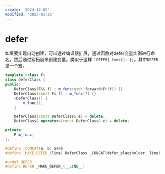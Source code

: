 ```yaml
---
create: '2024-12-05'
modified: '2025-01-25'
---
```


# defer

如果要实现自动创建，可以通过编译器扩展，通过函数对defer变量实例进行命名，然后通过宏拓展来创建变量。类似于这样：`DEFER{ func(); };`。其中`DEFER`是一个宏。

```C++
template <class F>
class DeferClass {
public:
    DeferClass(F&& f) : m_func(std::forward<F>(f)) {}
    DeferClass(const F& f) : m_func(f) {}
    ~DeferClass() {
        m_func();
    }

    DeferClass(const DeferClass& e) = delete;
    DeferClass& operator=(const DeferClass& e) = delete;

private:
    F m_func;
};

#define _CONCAT(a, b) a##b
#define _MAKE_DEFER_(line) DeferClass _CONCAT(defer_placeholder, line) = [&]()

#undef DEFER
#define DEFER _MAKE_DEFER_(__LINE__)
```